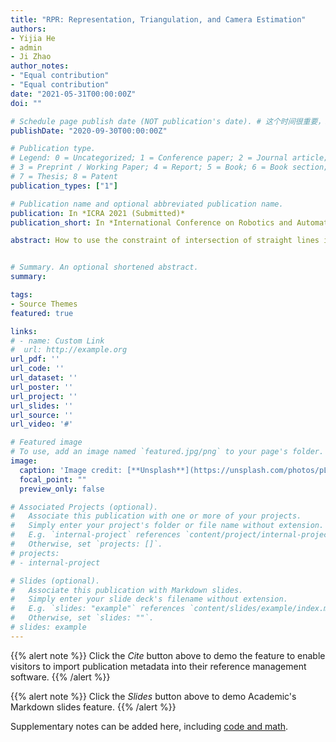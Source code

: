 ```yaml
---
title: "RPR: Representation, Triangulation, and Camera Estimation"
authors:
- Yijia He
- admin
- Ji Zhao
author_notes:
- "Equal contribution"
- "Equal contribution"
date: "2021-05-31T00:00:00Z"
doi: ""

# Schedule page publish date (NOT publication's date). # 这个时间很重要，必须要写，且不可以迟于上面的时间
publishDate: "2020-09-30T00:00:00Z"

# Publication type.
# Legend: 0 = Uncategorized; 1 = Conference paper; 2 = Journal article;
# 3 = Preprint / Working Paper; 4 = Report; 5 = Book; 6 = Book section;
# 7 = Thesis; 8 = Patent
publication_types: ["1"]

# Publication name and optional abbreviated publication name.
publication: In *ICRA 2021 (Submitted)*
publication_short: In *International Conference on Robotics and Automation (ICRA) (Submitted)*

abstract: How to use the constraint of intersection of straight lines in 3D reconstruction mainly involves two problems, one is how to express the intersection of straight lines, and the other is whether the intersection of straight lines can be used to estimate the camera pose and how to use it. In this paper, we conduct formula derivation and experimental verification for these two problems. And we propose three main innovations in this paper, (a) A minimum parameterized representation method for rpr structure and a triangulation method. (b) An efficient camera pose estimation method based on 1 rpr90 + 1 point is proposed. By directly solving a one-variable quartic equation, the camera pose is solved efficiently and stably. (c) A straight line slam algorithm considering the intersection constraint of straight lines is built and verified on different datasets.


# Summary. An optional shortened abstract.
summary: 

tags:
- Source Themes
featured: true

links:
# - name: Custom Link
#  url: http://example.org
url_pdf: ''
url_code: ''
url_dataset: ''
url_poster: ''
url_project: ''
url_slides: ''
url_source: ''
url_video: '#'

# Featured image
# To use, add an image named `featured.jpg/png` to your page's folder. 
image:
  caption: 'Image credit: [**Unsplash**](https://unsplash.com/photos/pLCdAaMFLTE)'
  focal_point: ""
  preview_only: false

# Associated Projects (optional).
#   Associate this publication with one or more of your projects.
#   Simply enter your project's folder or file name without extension.
#   E.g. `internal-project` references `content/project/internal-project/index.md`.
#   Otherwise, set `projects: []`.
# projects:
# - internal-project

# Slides (optional).
#   Associate this publication with Markdown slides.
#   Simply enter your slide deck's filename without extension.
#   E.g. `slides: "example"` references `content/slides/example/index.md`.
#   Otherwise, set `slides: ""`.
# slides: example
---
```


{{% alert note %}}
Click the *Cite* button above to demo the feature to enable visitors to import publication metadata into their reference management software.
{{% /alert %}}

{{% alert note %}}
Click the *Slides* button above to demo Academic's Markdown slides feature.
{{% /alert %}}

Supplementary notes can be added here, including [code and math](https://sourcethemes.com/academic/docs/writing-markdown-latex/).

